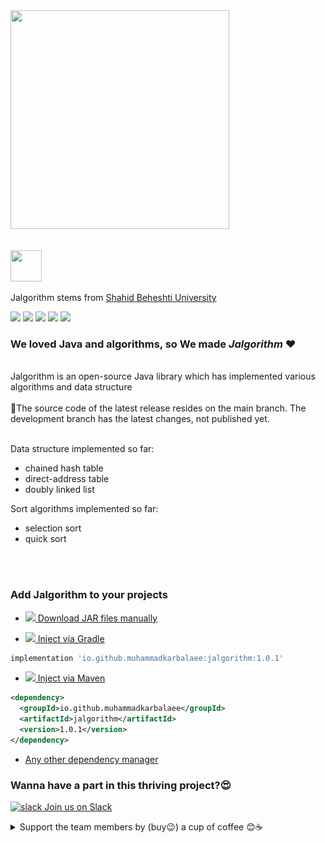 <img src="readme_files/jalgorithm.jpg" alt="" width="350" height="350"/>

<br>
<br>

<p>
<img src="readme_files/sbu.logo.jfif" alt="" width="50" height="50"/>

Jalgorithm stems from
<a href="http://en.sbu.ac.ir/SitePages/Home.aspx">
 Shahid Beheshti University
</a>
</p>

<img src="https://img.shields.io/github/issues/muhammadkarbalaee/jalgorithm?style=plastic"/>
<img src="https://img.shields.io/github/forks/muhammadkarbalaee/jalgorithm?style=plastic"/>
<img src="https://img.shields.io/github/stars/muhammadkarbalaee/jalgorithm?style=plastic"/>
<img src="https://img.shields.io/github/license/muhammadkarbalaee/jalgorithm?style=plastic"/>
<img src="https://img.shields.io/twitter/url?color=orange&label=join%20our%20workspace&logo=slack&logoColor=red&style=social&url=https%3A%2F%2Fjoin.slack.com%2Ft%2Fjalgorithm%2Fshared_invite%2Fzt-119j0c542-P4jFxnNQblfn5q4WcanvWA
"/>

### We loved Java and algorithms, so We made _Jalgorithm_ ❤

<br>
Jalgorithm is an open-source Java library which has implemented various algorithms and data structure
<br>
<br>
🚨The source code of the latest release resides on the main branch. The development branch has the latest changes, not published yet.
<br>
<br>

Data structure implemented so far:
 
- chained hash table
- direct-address table
- doubly linked list

Sort algorithms implemented so far:

- selection sort
- quick sort

<br>

<img src="readme_files/maven.jpg" alt="" width="150"/>

### Add Jalgorithm to your projects

- [<img src="readme_files/jar.png" width="30"/> Download JAR files manually](https://repo1.maven.org/maven2/io/github/muhammadkarbalaee/jalgorithm/)

- [<img src="readme_files/gradle.jpg" width="30"/> Inject via Gradle](https://search.maven.org/artifact/io.github.muhammadkarbalaee/jalgorithm/1.0.1/jar)
```groovy
implementation 'io.github.muhammadkarbalaee:jalgorithm:1.0.1'
```
- [<img src="readme_files/maven-logo.png" width="30"/> Inject via Maven](https://search.maven.org/artifact/io.github.muhammadkarbalaee/jalgorithm/1.0.1/jar)
```xml
<dependency>
  <groupId>io.github.muhammadkarbalaee</groupId>
  <artifactId>jalgorithm</artifactId>
  <version>1.0.1</version>
</dependency>
```



- [Any other dependency manager](https://mvnrepository.com/artifact/io.github.muhammadkarbalaee/jalgorithm)

### Wanna have a part in this thriving project?😍 
[<img src="https://www.vectorlogo.zone/logos/slack/slack-icon.svg" alt="slack" width="30"/> Join us on Slack](https://join.slack.com/t/jalgorithm/shared_invite/zt-119j0c542-P4jFxnNQblfn5q4WcanvWA)


<details>
  <summary>Support the team members by (buy😉) a cup of coffee 😊☕</summary>
  <a href="https://coffeebede.ir/buycoffee/muhammadksht">
    by Rials👇
    <br>
    <img width="130" class="img-fluid" src="https://coffeebede.ir/DashboardTemplateV2/app-assets/images/banner/default-yellow.svg" /></a>
    <br>
<br>
    <a href="https://link.trustwallet.com/send?coin=0&address=bc1q5pmusup3nrunesc3yezl6n83czyt29hds9lw42">
      by <img src="https://www.vectorlogo.zone/logos/bitcoin/bitcoin-icon.svg" width="30" alt="bitcoin"/>
    </a>

```
bc1q5pmusup3nrunesc3yezl6n83czyt29hds9lw42
```

<a href="https://link.trustwallet.com/send?coin=60&address=0x9e0Bd006368E2b119b8c8AA01e117dbFd594d725">
  by <img src="https://www.vectorlogo.zone/logos/ethereum/ethereum-icon.svg" width="30" alt="Ethereum"/>
</a>
     
```
0x9e0Bd006368E2b119b8c8AA01e117dbFd594d725
```

<a href="https://link.trustwallet.com/send?coin=3&address=DL3zvo932qkzAFBWtKBnoAwGU4hC2z15fA">
      by <img src="readme_files/dogecoin_Logo.png" width="30" alt="Doge Coin"/>
</a>
     
```
DL3zvo932qkzAFBWtKBnoAwGU4hC2z15fA
```


<a href="https://link.trustwallet.com/send?coin=60&address=0x9e0Bd006368E2b119b8c8AA01e117dbFd594d725&token_id=0x95aD61b0a150d79219dCF64E1E6Cc01f0B64C4cE">
      by <img src="readme_files/shib.jpg" width="30" alt="SHIB"/>
</a>
     
```
0x9e0Bd006368E2b119b8c8AA01e117dbFd594d725
```

<a href="https://link.trustwallet.com/send?coin=195&address=TV67HV7wdeCNvLUWym1CCP238MzoM9xwje">
      by <img src="readme_files/trx.jfif" width="30" alt="Tron"/>
</a>
     
```
TV67HV7wdeCNvLUWym1CCP238MzoM9xwje
```


<a href="https://link.trustwallet.com/send?coin=195&address=TV67HV7wdeCNvLUWym1CCP238MzoM9xwje&token_id=TR7NHqjeKQxGTCi8q8ZY4pL8otSzgjLj6t">
      by <img src="readme_files/usdt.png" width="30" alt="USDT"/>
</a>
     
```
TV67HV7wdeCNvLUWym1CCP238MzoM9xwje
```

<a href="mailto:muhammad.ksht@gmail.com">
     contact us for any other payment method you desire
     <br>
     <img src="https://www.vectorlogo.zone/logos/gmail/gmail-tile.svg" width="30" alt="USDT"/>
</a>
</details>  
